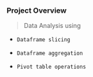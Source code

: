 ### Project Overview

 > Data Analysis using 

-     Dataframe slicing
-     Dataframe aggregation
-     Pivot table operations


